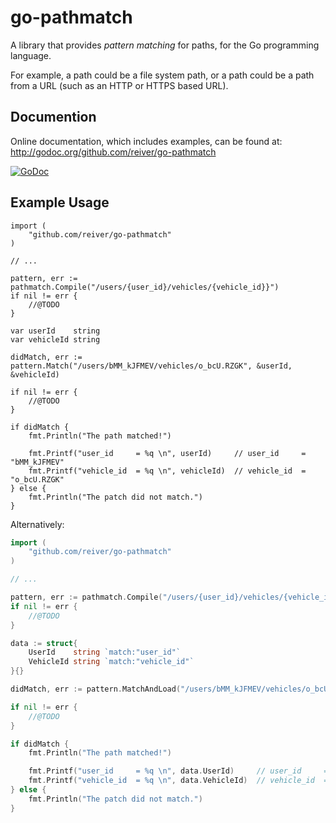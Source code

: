 # go-pathmatch

A library that provides *pattern matching* for paths, for the Go programming language.

For example, a path could be a file system path, or a path could be a path from a URL (such as an HTTP or HTTPS based URL).


## Documention

Online documentation, which includes examples, can be found at: http://godoc.org/github.com/reiver/go-pathmatch

[![GoDoc](https://godoc.org/github.com/reiver/go-pathmatch?status.svg)](https://godoc.org/github.com/reiver/go-pathmatch)


## Example Usage
```
import (
	"github.com/reiver/go-pathmatch"
)

// ...

pattern, err := pathmatch.Compile("/users/{user_id}/vehicles/{vehicle_id}}")
if nil != err {
    //@TODO
}

var userId    string
var vehicleId string

didMatch, err := pattern.Match("/users/bMM_kJFMEV/vehicles/o_bcU.RZGK", &userId, &vehicleId)

if nil != err {
    //@TODO
}

if didMatch {
    fmt.Println("The path matched!")

    fmt.Printf("user_id     = %q \n", userId)     // user_id     = "bMM_kJFMEV"
    fmt.Printf("vehicle_id  = %q \n", vehicleId)  // vehicle_id  = "o_bcU.RZGK"
} else {
    fmt.Println("The patch did not match.")
}
```

Alternatively:
```go
import (
	"github.com/reiver/go-pathmatch"
)

// ...

pattern, err := pathmatch.Compile("/users/{user_id}/vehicles/{vehicle_id}}")
if nil != err {
    //@TODO
}

data := struct{
	UserId    string `match:"user_id"`
	VehicleId string `match:"vehicle_id"`
}{}

didMatch, err := pattern.MatchAndLoad("/users/bMM_kJFMEV/vehicles/o_bcU.RZGK", &data)

if nil != err {
    //@TODO
}

if didMatch {
    fmt.Println("The path matched!")

    fmt.Printf("user_id     = %q \n", data.UserId)     // user_id     = "bMM_kJFMEV"
    fmt.Printf("vehicle_id  = %q \n", data.VehicleId)  // vehicle_id  = "o_bcU.RZGK"
} else {
    fmt.Println("The patch did not match.")
}
```
